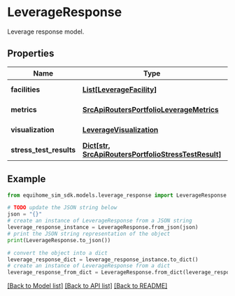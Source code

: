 # LeverageResponse

Leverage response model.

## Properties

Name | Type | Description | Notes
------------ | ------------- | ------------- | -------------
**facilities** | [**List[LeverageFacility]**](LeverageFacility.md) | Debt facilities | 
**metrics** | [**SrcApiRoutersPortfolioLeverageMetrics**](SrcApiRoutersPortfolioLeverageMetrics.md) | Leverage metrics | 
**visualization** | [**LeverageVisualization**](LeverageVisualization.md) | Visualization data | 
**stress_test_results** | [**Dict[str, SrcApiRoutersPortfolioStressTestResult]**](SrcApiRoutersPortfolioStressTestResult.md) | Stress test results | [optional] 

## Example

```python
from equihome_sim_sdk.models.leverage_response import LeverageResponse

# TODO update the JSON string below
json = "{}"
# create an instance of LeverageResponse from a JSON string
leverage_response_instance = LeverageResponse.from_json(json)
# print the JSON string representation of the object
print(LeverageResponse.to_json())

# convert the object into a dict
leverage_response_dict = leverage_response_instance.to_dict()
# create an instance of LeverageResponse from a dict
leverage_response_from_dict = LeverageResponse.from_dict(leverage_response_dict)
```
[[Back to Model list]](../README.md#documentation-for-models) [[Back to API list]](../README.md#documentation-for-api-endpoints) [[Back to README]](../README.md)


